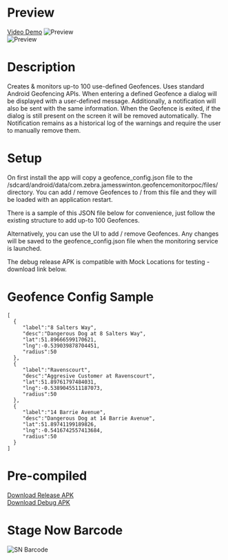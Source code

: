 
  
    
# Preview    

[Video Demo](https://downloads.jamesswinton.com/apks/POCs/GeofenceMonitorPOC/Geofence%20Monitoring%20POC.mp4)
![Preview](https://downloads.jamesswinton.com/apks/POCs/GeofenceMonitorPOC/capture.png)    
![Preview](https://downloads.jamesswinton.com/apks/POCs/GeofenceMonitorPOC/capture-1.png)   
  
# Description 
Creates & monitors up-to 100 use-defined Geofences. Uses standard Android Geofencing APIs. When entering a defined Geofence a dialog will be displayed with a user-defined message. Additionally, a notification will also be sent with the same information. When the Geofence is exited, if the dialog is still present on the screen it will be removed automatically. The Notification remains as a historical log of the warnings and require the user to manually remove them.  
    
# Setup 
On first install the app will copy a geofence_config.json file to the /sdcard/android/data/com.zebra.jamesswinton.geofencemonitorpoc/files/ directory. You can add / remove Geofences to / from this file and they will be loaded with an application restart.   
  
There is a sample of this JSON file below for convenience, just follow the existing structure to add up-to 100 Geofences.  
  
Alternatively, you can use the UI to add / remove Geofences. Any changes will be saved to the geofence_config.json file when the monitoring service is launched.  

The debug release APK is compatible with Mock Locations for testing - download link below. 
    
# Geofence Config Sample    
 ``` 
[
   {
      "label":"8 Salters Way",
      "desc":"Dangerous Dog at 8 Salters Way",
      "lat":51.89666599170621,
      "lng":-0.539039878704451,
      "radius":50
   },
   {
      "label":"Ravenscourt",
      "desc":"Aggresive Customer at Ravenscourt",
      "lat":51.89761797484031,
      "lng":-0.5389045511187073,
      "radius":50
   },
   {
      "label":"14 Barrie Avenue",
      "desc":"Dangerous Dog at 14 Barrie Avenue",
      "lat":51.89741199189826,
      "lng":-0.5416742557413684,
      "radius":50
   }
]  
```    

 # Pre-compiled 
 [Download Release APK](https://downloads.jamesswinton.com/apks/POCs/GeofenceMonitorPOC/GeofenceMonitorPOC-release.apk)   
[Download Debug APK](https://downloads.jamesswinton.com/apks/POCs/GeofenceMonitorPOC/GeofenceMonitorPOC-debug.apk)   
    
# Stage Now Barcode 
![SN Barcode](https://downloads.jamesswinton.com/apks/POCs/GeofenceMonitorPOC/snbarcode.png)
